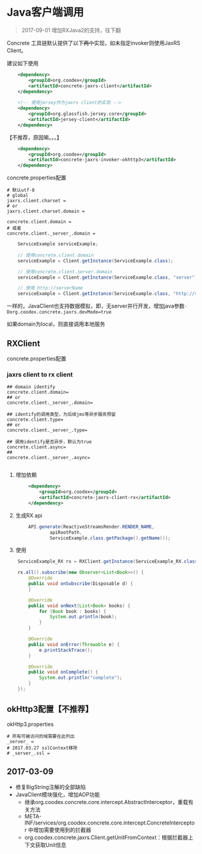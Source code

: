 # Java客户端调用

> 2017-09-01 增加RXJava2的支持，往下翻

Concrete 工具链默认提供了以下~~两个~~实现，如未指定invoker则使用JaxRS Client。

建议如下使用
```xml
    <dependency>
        <groupId>org.coodex</groupId>
        <artifactId>concrete-jaxrs-client</artifactId>
    </dependency>
    
    <!-- 使用jersey作为jaxrs client的实现 -->
    <dependency>
        <groupId>org.glassfish.jersey.core</groupId>
        <artifactId>jersey-client</artifactId>
    </dependency>

```

【不推荐，原因嘛。。。】
```xml
    <dependency>
        <groupId>org.coodex</groupId>
        <artifactId>concrete-jaxrs-invoker-okhttp3</artifactId>
    </dependency>
```

concrete.properties配置

    # 默认utf-8
    # global
    jaxrs.client.charset = 
    # or
    jaxrs.client.charset.domain =

    concrete.client.domain = 
    # 或者
    concrete.client._server_.domain = 


```java
    ServiceExample serviceExample;
    
    // 使用concrete.client.domain
    serviceExample = Client.getInstance(ServiceExample.class);

    // 使用concrete.client.server.domain
    serviceExample = Client.getInstance(ServiceExample.class, "server");

    // 使用 http://serverName
    serviceExample = Client.getInstance(ServiceExample.class, "http://serverName");
```

一样的，JavaClient也支持数据模拟，即，无server并行开发，增加java参数`-Dorg.coodex.concrete.jaxrs.devMode=true`

如果domain为local，则直接调用本地服务

## RXClient

concrete.properties配置



### jaxrs client to rx client

```properties
## domain identify
concrete.client.domain=
## or
concrete.client._server_.domain=

## identify的调用类型，为后续jms等异步服务预留
concrete.client.type=
## or
concrete.client._server_.type=

## 调用identify是否异步，默认为true
concrete.client.async=
##
concrete.client._server_.async=


```

1. 增加依赖
```xml
        <dependency>
            <groupId>org.coodex</groupId>
            <artifactId>concrete-jaxrs-client-rx</artifactId>
        </dependency>
```

2. 生成RX api
```java
        API.generate(ReactiveStreamsRender.RENDER_NAME,
                apiRootPath,
                ServiceExample.class.getPackage().getName());
```

3. 使用
```java
    ServiceExample_RX rx = RXClient.getInstance(ServiceExample_RX.class, domain);

    rx.all().subscribe(new Observer<List<Book>>() {
        @Override
        public void onSubscribe(Disposable d) {
        }

        @Override
        public void onNext(List<Book> books) {
            for (Book book : books) {
                System.out.println(book);
            }
        }

        @Override
        public void onError(Throwable e) {
            e.printStackTrace();
        }

        @Override
        public void onComplete() {
            System.out.println("complete");
        }
    });
```



## okHttp3配置【不推荐】
okHttp3.properties
    
    # 所有可被访问的域需要在此列出
    _server_ = 
    # 2017.03.27 sslContext移除
    # _server_.ssl =  

## 2017-03-09

- 修复BigString注解的全部缺陷
- JavaClient模块强化，增加AOP功能
    - 继承org.coodex.concrete.core.intercept.AbstractInterceptor，重载有关方法
    - META-INF/services/org.coodex.concrete.core.intercept.ConcreteInterceptor 中增加需要使用到的拦截器
    - org.coodex.concrete.jaxrs.Client.getUnitFromContext：根据拦截器上下文获取Unit信息
